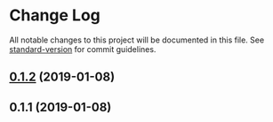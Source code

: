 # Change Log

All notable changes to this project will be documented in this file. See [standard-version](https://github.com/conventional-changelog/standard-version) for commit guidelines.

<a name="0.1.2"></a>
## [0.1.2](https://github.com/nwa2018/qd-cli/compare/v0.1.1...v0.1.2) (2019-01-08)



<a name="0.1.1"></a>
## 0.1.1 (2019-01-08)
